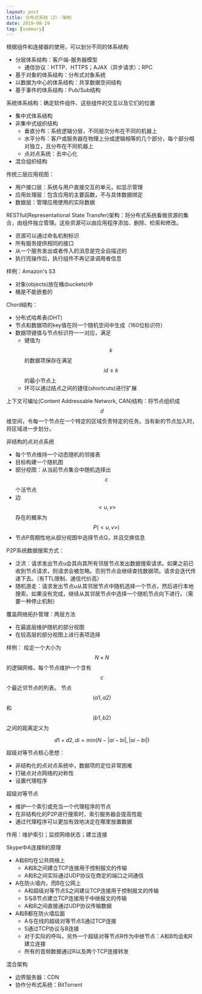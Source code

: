 ```yaml
---
layout: post
title: 分布式系统（2）-架构
date: 2019-08-29
tag: [summary]
---
```


根据组件和连接器的使用，可以划分不同的体系结构
* 分层体系结构：客户端-服务器模型
	- 通信协议：HTTP、HTTPS；AJAX（异步请求）；RPC
* 基于对象的体系结构：分布式对象系统
* 以数据为中心的体系结构：共享数据空间结构
* 基于事件的体系结构：Pub/Sub结构

系统体系结构：确定软件组件、这些组件的交互以及它们的位置
* 集中式体系结构
* 非集中式组织结构
	- 垂直分布：系统逻辑分层，不同层次分布在不同的机器上
	- 水平分布：客户或服务器在物理上分成逻辑相等的几个部分，每个部分相对独立，且分布在不同机器上
	- 点对点系统：去中心化
* 混合组织结构

传统三层应用视图：
* 用户接口层：系统与用户直接交互的单元，如显示管理
* 应用处理层：包含应用的主要函数，不与具体数据绑定
* 数据层：管理应用使用的实际数据

RESTful(Representational State Transfer)架构：将分布式系统看做资源的集合，由组件独立管理。这些资源可以由应用程序添加、删除、检索和修改。
* 资源可以通过命名机制标识
* 所有服务提供相同的接口
* 从一个服务发出或者传入的消息是完全自描述的
* 执行完操作后，执行组件不再记录调用者信息

样例：Amazon's S3
* 对象(objects)放在桶(buckets)中
* 桶是不能嵌套的

Chord结构：
* 分布式哈希表(DHT)
* 节点和数据项的key值在同一个随机空间中生成（160位标识符）
* 数据项键值与节点标识符一一对应，满足
	- 键值为$$k$$的数据项保存在满足$$id\geq k$$的最小节点上
	- 环可以通过结点之间的捷径(shortcuts)进行扩展

上下文可编址(Content Addressable Network, CAN)结构：将节点组织成$$d$$维空间，令每一个节点在一个特定的区域负责特定的任务。当有新的节点加入时，将区域进一步划分。

非结构的点对点系统
* 每个节点维持一个动态随机的邻接表
* 目标构建一个随机图
* 部分视图：从当前节点集合中随机选择出$$c$$个活节点
* 边$$<u,v>$$存在的概率为$$P(<u,v>)$$
* 节点P周期性地从部分视图中选择节点Q，并且交换信息

P2P系统数据搜索方式：
* 泛洪：请求发出节点u会其向其所有邻居节点发出数据搜索请求。如果之前已收到节点请求，则请求会被忽略。否则节点会继续查找数据项。请求会迭代传递下去。（有TTL限制、通信代价高）
* 随机游走：请求发出节点u从其邻居节点中随机选择一个节点，然后进行本地搜索。如果没有完成，继续从其邻居节点中选择一个随机节点向下进行。（需要一种停止机制）

覆盖网络拓扑管理：两层方法
* 在最底层维护随机的部分视图
* 在较高层的部分视图上进行表项选择

样例：
给定一个大小为$$N\times N$$的逻辑网格，每个节点维护一个含有$$c$$个最近邻节点的列表。
节点$$(a1,a2)$$和$$(b1,b2)$$之间的距离定义为

$$d1+d2,di=min(N-|ai-bi|,|ai-bi|)$$

超级对等节点核心思想：
* 非结构化的点对点系统中，数据项的定位非常困难
* 打破点对点网络的对称性
* 设置代理程序

超级对等节点
* 维护一个索引或充当一个代理程序的节点
* 在非结构化的P2P进行搜索时，索引服务器会提高性能
* 通过代理程序可以更加有效地决定在哪里放置数据

作用：维护索引；监控网络状态；建立连接

Skype中A连接B的原理
* A和B均在公共网络上
	* A和B之间建立TCP连接用于控制报文的传输
	* A和B之间实际通过UDP协议在商定的端口之间通信
* A在防火墙内，而B在公网上
	* A和超级对等节点S之间建议TCP连接用于控制报文的传输
	* S与B节点建立TCP连接用于中继报文的传输
	* A和B之间直接通过UDP协议传输数据
* A和B都在防火墙后面
	* A与在线的超级对等节点S通过TCP连接
	* S通过TCP协议与B连接
	* 对于实际的呼叫，另外一个超级对等节点R作为中继节点：A和B均会和R建立连接
	* 所有的音频数据通过R以及两个TCP连接转发

混合架构
* 边界服务器：CDN
* 协作分布式系统：BitTorrent
